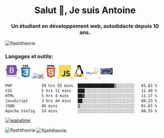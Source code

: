 <h1 align="center">Salut 👋, Je suis Antoine</h1>
<h3 align="center">Un étudiant en développement web, autodidacte depuis 10 ans.</h3>

<p align="left"> <img src="https://komarev.com/ghpvc/?username=flashtheorie&label=Profile%20views&color=0e75b6&style=flat" alt="flashtheorie" /> </p>


<p align="left">
</p>

<h3 align="left">Langages et outils:</h3>
<p align="left"> <a href="https://getbootstrap.com" target="_blank" rel="noreferrer"> <img src="https://raw.githubusercontent.com/devicons/devicon/master/icons/bootstrap/bootstrap-plain-wordmark.svg" alt="bootstrap" width="40" height="40"/> </a> <a href="https://www.w3schools.com/css/" target="_blank" rel="noreferrer"> <img src="https://raw.githubusercontent.com/devicons/devicon/master/icons/css3/css3-original-wordmark.svg" alt="css3" width="40" height="40"/> </a> <a href="https://git-scm.com/" target="_blank" rel="noreferrer"> <img src="https://www.vectorlogo.zone/logos/git-scm/git-scm-icon.svg" alt="git" width="40" height="40"/> </a> <a href="https://www.w3.org/html/" target="_blank" rel="noreferrer"> <img src="https://raw.githubusercontent.com/devicons/devicon/master/icons/html5/html5-original-wordmark.svg" alt="html5" width="40" height="40"/> </a> <a href="https://developer.mozilla.org/en-US/docs/Web/JavaScript" target="_blank" rel="noreferrer"> <img src="https://raw.githubusercontent.com/devicons/devicon/master/icons/javascript/javascript-original.svg" alt="javascript" width="40" height="40"/> </a> <a href="https://www.linux.org/" target="_blank" rel="noreferrer"> <img src="https://raw.githubusercontent.com/devicons/devicon/master/icons/linux/linux-original.svg" alt="linux" width="40" height="40"/> </a> <a href="https://www.mysql.com/" target="_blank" rel="noreferrer"> <img src="https://raw.githubusercontent.com/devicons/devicon/master/icons/mysql/mysql-original-wordmark.svg" alt="mysql" width="40" height="40"/> </a> <a href="https://www.php.net" target="_blank" rel="noreferrer"> <img src="https://raw.githubusercontent.com/devicons/devicon/master/icons/php/php-original.svg" alt="php" width="40" height="40"/> </a> </p>


<!--START_SECTION:waka-->

```text
PHP             29 hrs 55 mins  ████████████████▒░░░░░░░░   65.83 %
CSS             5 hrs 11 mins   ███░░░░░░░░░░░░░░░░░░░░░░   11.40 %
HTML            5 hrs 4 mins    ██▓░░░░░░░░░░░░░░░░░░░░░░   11.17 %
JavaScript      3 hrs 44 mins   ██░░░░░░░░░░░░░░░░░░░░░░░   08.23 %
JSON            45 mins         ▒░░░░░░░░░░░░░░░░░░░░░░░░   01.67 %
Apache Config   14 mins         ░░░░░░░░░░░░░░░░░░░░░░░░░   00.55 %
```

<!--END_SECTION:waka-->


[![wakatime](https://wakatime.com/badge/user/5a562de7-4873-43df-b63c-542c66199ee8.svg)](https://wakatime.com/@5a562de7-4873-43df-b63c-542c66199ee8)

<p><img align="left" src="https://github-readme-stats.vercel.app/api/top-langs?username=flashtheorie&show_icons=true&locale=en&layout=compact" alt="flashtheorie" /></p>

<p>&nbsp;<img align="center" src="https://github-readme-stats.vercel.app/api?username=flashtheorie&show_icons=true&locale=en" alt="flashtheorie" /></p>


